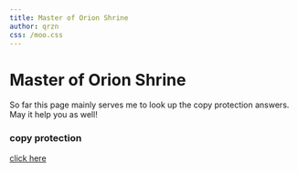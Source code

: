 ```yaml
---
title: Master of Orion Shrine
author: qrzn
css: /moo.css
---
```


# Master of Orion Shrine

So far this page mainly serves me to look up the copy protection answers. May it help you as well!

### copy protection

[click here](/moo/copy.html)

